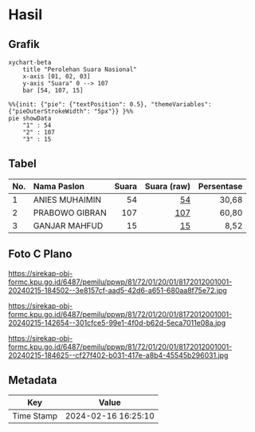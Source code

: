 # Hasil

## Grafik

```mermaid
xychart-beta
    title "Perolehan Suara Nasional"
    x-axis [01, 02, 03]
    y-axis "Suara" 0 --> 107
    bar [54, 107, 15]
```

```mermaid
%%{init: {"pie": {"textPosition": 0.5}, "themeVariables": {"pieOuterStrokeWidth": "5px"}} }%%
pie showData
    "1" : 54
    "2" : 107
    "3" : 15
```

## Tabel

| No. | Nama Paslon    | Suara | Suara (raw) | Persentase |
|:--- |:-------------- | -----:| -----------:| ----------:|
| 1   | ANIES MUHAIMIN | 54    | [54][p-1]   | 30,68      |
| 2   | PRABOWO GIBRAN | 107   | [107][p-2]  | 60,80      |
| 3   | GANJAR MAHFUD  | 15    | [15][p-3]   | 8,52       |


[p-1]: https://github.com/gigit-pemilu/pemilu-2024/blob/main/pilpres/hitung-suara/sub/81-maluku/sub/72-kota-tual/sub/01-pulau-dullah-utara/sub/2001-fiditan/sub/001-tps/sub/paslon-1.txt
[p-2]: https://github.com/gigit-pemilu/pemilu-2024/blob/main/pilpres/hitung-suara/sub/81-maluku/sub/72-kota-tual/sub/01-pulau-dullah-utara/sub/2001-fiditan/sub/001-tps/sub/paslon-2.txt
[p-3]: https://github.com/gigit-pemilu/pemilu-2024/blob/main/pilpres/hitung-suara/sub/81-maluku/sub/72-kota-tual/sub/01-pulau-dullah-utara/sub/2001-fiditan/sub/001-tps/sub/paslon-3.txt

## Foto C Plano

https://sirekap-obj-formc.kpu.go.id/6487/pemilu/ppwp/81/72/01/20/01/8172012001001-20240215-184502--3e8157cf-aad5-42d6-a651-680aa8f75e72.jpg

https://sirekap-obj-formc.kpu.go.id/6487/pemilu/ppwp/81/72/01/20/01/8172012001001-20240215-142654--301cfce5-99e1-4f0d-b62d-5eca7011e08a.jpg

https://sirekap-obj-formc.kpu.go.id/6487/pemilu/ppwp/81/72/01/20/01/8172012001001-20240215-184625--cf27f402-b031-417e-a8b4-45545b296031.jpg


## Metadata

| Key        | Value               |
| ---------- | ------------------- |
| Time Stamp | 2024-02-16 16:25:10 |



